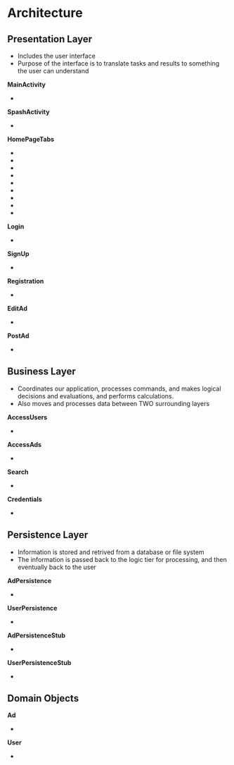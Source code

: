 #   Architecture

##  Presentation Layer
*   Includes the user interface
*   Purpose of the interface is to translate tasks and results to something the user can understand

**MainActivity**

*    

**SpashActivity**

*   

**HomePageTabs**

*   
*   
*   
*
*
*
*
*
*

**Login**

*   

**SignUp**

*   

**Registration**

*   

**EditAd**

*   

**PostAd**

*   


##  Business Layer
*   Coordinates our application, processes commands, and makes logical decisions and evaluations, and performs calculations.
*   Also moves and processes data between TWO surrounding layers

**AccessUsers**

*     

**AccessAds**

*   

**Search**

*   

**Credentials**

*   

##  Persistence Layer
*   Information is stored and retrived from a database or file system
*   The information is passed back to the logic tier for processing, and then eventually back to the user

**AdPersistence**

*   

**UserPersistence**

*   

**AdPersistenceStub**

*   

**UserPersistenceStub**

*   

##   Domain Objects
**Ad**

*   

**User**

*   